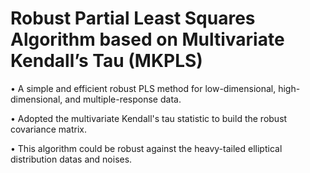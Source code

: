 # Robust Partial Least Squares Algorithm based on Multivariate Kendall’s Tau (MKPLS)
• A simple and efficient robust PLS method for low-dimensional, high-dimensional, and multiple-response data.

• Adopted the multivariate Kendall's tau statistic to build the robust covariance matrix.

• This algorithm could be robust against the heavy-tailed elliptical distribution datas and noises.
